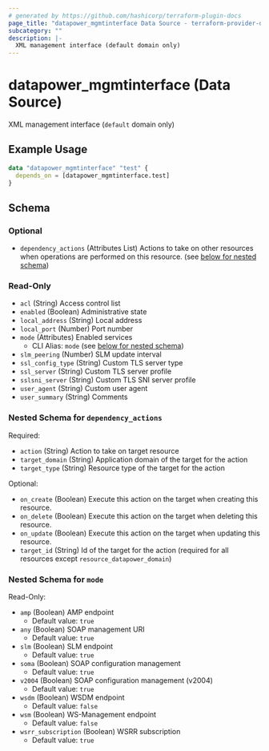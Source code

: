 ```yaml
---
# generated by https://github.com/hashicorp/terraform-plugin-docs
page_title: "datapower_mgmtinterface Data Source - terraform-provider-datapower"
subcategory: ""
description: |-
  XML management interface (default domain only)
---
```


# datapower_mgmtinterface (Data Source)

XML management interface (`default` domain only)

## Example Usage

```terraform
data "datapower_mgmtinterface" "test" {
  depends_on = [datapower_mgmtinterface.test]
}
```

<!-- schema generated by tfplugindocs -->
## Schema

### Optional

- `dependency_actions` (Attributes List) Actions to take on other resources when operations are performed on this resource. (see [below for nested schema](#nestedatt--dependency_actions))

### Read-Only

- `acl` (String) Access control list
- `enabled` (Boolean) Administrative state
- `local_address` (String) Local address
- `local_port` (Number) Port number
- `mode` (Attributes) Enabled services
  - CLI Alias: `mode` (see [below for nested schema](#nestedatt--mode))
- `slm_peering` (Number) SLM update interval
- `ssl_config_type` (String) Custom TLS server type
- `ssl_server` (String) Custom TLS server profile
- `sslsni_server` (String) Custom TLS SNI server profile
- `user_agent` (String) Custom user agent
- `user_summary` (String) Comments

<a id="nestedatt--dependency_actions"></a>
### Nested Schema for `dependency_actions`

Required:

- `action` (String) Action to take on target resource
- `target_domain` (String) Application domain of the target for the action
- `target_type` (String) Resource type of the target for the action

Optional:

- `on_create` (Boolean) Execute this action on the target when creating this resource.
- `on_delete` (Boolean) Execute this action on the target when deleting this resource.
- `on_update` (Boolean) Execute this action on the target when updating this resource.
- `target_id` (String) Id of the target for the action (required for all resources except `resource_datapower_domain`)


<a id="nestedatt--mode"></a>
### Nested Schema for `mode`

Read-Only:

- `amp` (Boolean) AMP endpoint
  - Default value: `true`
- `any` (Boolean) SOAP management URI
  - Default value: `true`
- `slm` (Boolean) SLM endpoint
  - Default value: `true`
- `soma` (Boolean) SOAP configuration management
  - Default value: `true`
- `v2004` (Boolean) SOAP configuration management (v2004)
  - Default value: `true`
- `wsdm` (Boolean) WSDM endpoint
  - Default value: `false`
- `wsm` (Boolean) WS-Management endpoint
  - Default value: `false`
- `wsrr_subscription` (Boolean) WSRR subscription
  - Default value: `true`

